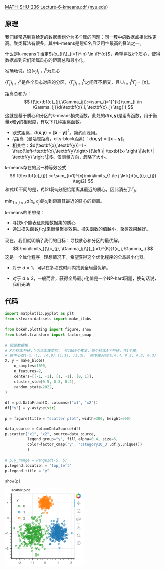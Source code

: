 [MATH-SHU-236-Lecture-6-kmeans.pdf (nyu.edu)](https://cims.nyu.edu/~sling/MATH-SHU-236-2020-SPRING/MATH-SHU-236-Lecture-6-kmeans.pdf)

## 原理

我们经常遇到将给定的数据集划分为多个簇的问题：同一簇中的数据点相似性更高。聚类算法有很多，其中k-means是最知名且泛用性最高的算法之一。

什么是k-means？给定$\{x_{i}\}_{i=1}^{n} \in \R^{d}$，希望寻找k个质心，使得数据点到它们所属质心的距离总和最小化。

准确地说。设$\{c_{j}\}_{j=1}^{k}$为质心

$\{\Gamma_{j}\}_{j=1}^{k}$是各个质心对应的分区，$\{\Gamma_{j}\}_{j=1}^{k}$之间互不相交，且$\cup_{j=1}^{k}\Gamma_{j} = [n]$。

距离总和为：
$$
f(\textbf{c}_{j},\Gamma_{j}):=\sum_{j=1}^{k}\sum_{i \in \Gamma_{j}}d(\textbf{x}_i, \textbf{c}_j) \tag{1}
$$
这就是基于质心和分区的k-means损失函数，此处的$d(\textbf{x},\textbf{y})$是距离函数，用于衡量$\textbf{x}$和$\textbf{y}$的相似度，有以下几种距离函数。

- 欧式距离，$d(\textbf{x},\textbf{y})=\left\| \textbf{x} - \textbf{y}\right \|^{2}$。简约而泛用。
- $l_1$距离（曼哈顿距离，city-block距离）：$d(\textbf{x},\textbf{y})=\left\| \textbf{x} - \textbf{y}\right \|_{1}$
- 相关性：$d(\textbf{x},\textbf{y})=1 - \frac{\left<\textbf{x},\textbf{y}\right>}{\left \| \textbf{x} \right \|\left \| \textbf{y} \right \|}$。仅测量方向，忽略了大小。

k-means存在的另一种等效公式
$$
f(\textbf{c}_{j}) := \sum_{i=1}^{n}\min\limits_{1 \le j \le k}d(x_{i},c_{j}) \tag{2}
$$
和式(1)不同的是，式(2)将$x_{i}$分配给距离其最近的质心，因此消去了$\Gamma_{j}$。

$\min_{1 \le j \le k}d(x_i, c_j)$是$x_i$到距离其最近的质心的距离。

k-means的思想是：

- 寻找k个能表征原始数据集的质心
- 通过损失函数$f(c_j)$来衡量聚类效果。损失函数的值越小，聚类效果越好。

现在，我们就明确了我们的目标：寻找质心和分区的最优解。
$$
\min\limits_{{\{c_{j}, \Gamma_{j}\}}_{j=1}^{K}}f(c_j, \Gamma_j)
$$
这是一个优化程序，理想情况下，希望获得这个优化程序的全局最小化器。

- 对于 $d=1$，可以在多项式时间内找到全局最优解。

- 对于 $d \ge 2$，一般而言，获得全局最小化值是一个NP-hard问题，换句话说，我们无法


## 代码

```python
import matplotlib.pyplot as plt
from sklearn.datasets import make_blobs

from bokeh.plotting import figure, show
from bokeh.transform import factor_cmap

# 创建数据集
# X为样本特征，Y为样本簇类别， 共1000个样本，每个样本4个特征，共4个簇，
# 簇中心在[-1,-1], [0,0],[1,1], [2,2]， 簇方差分别为[0.4, 0.2, 0.2, 0.2]
X, y = make_blobs(
    n_samples=1000, 
    n_features=2, 
    centers=[[-1, -1], [1, -1], [0, 1]],
    cluster_std=[0.5, 0.3, 0.2],
    random_state=2022,
)

df = pd.DataFrame(X, columns=["x1", "x2"])
df["y"] = y.astype(str)

p = figure(title = "scatter plot", width=300, height=300)

data_source = ColumnDataSource(df)
p.scatter("x1", "x2", source=data_source,
          legend_group="y", fill_alpha=0.4, size=6,
          color=factor_cmap('y', 'Category10_3',df.y.unique())
          )

# p.y_range = Range1d(-5, 5)
p.legend.location = "top_left"
p.legend.title = "y"

show(p)

```

<img src="images/image-20230714135836356.png" alt="image-20230714135836356" style="zoom:67%;" />